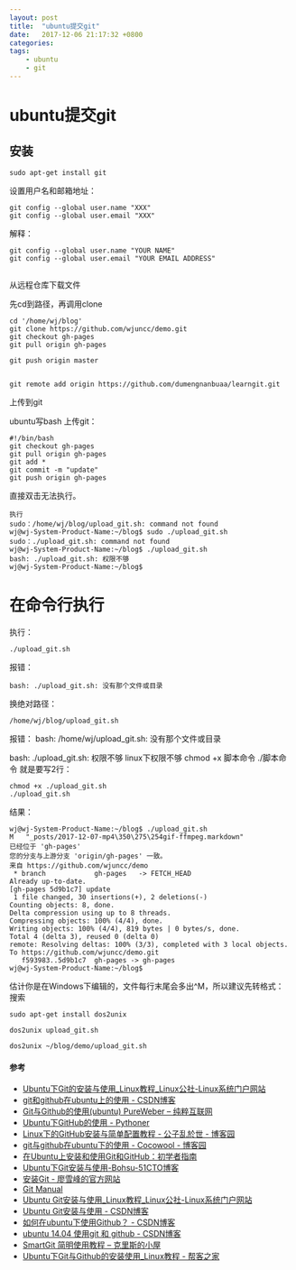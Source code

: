 ```yaml
---
layout: post
title:  "ubuntu提交git"
date:   2017-12-06 21:17:32 +0800
categories:  
tags: 
    - ubuntu 
    - git   
---
```


# ubuntu提交git #

## 安装

	sudo apt-get install git

设置用户名和邮箱地址：

	git config --global user.name "XXX"
	git config --global user.email "XXX"

解释：
	
	git config --global user.name "YOUR NAME"
	git config --global user.email "YOUR EMAIL ADDRESS"


## 


从远程仓库下载文件

先cd到路径，再调用clone

	cd '/home/wj/blog'
	git clone https://github.com/wjuncc/demo.git
	git checkout gh-pages
	git pull origin gh-pages
	
	git push origin master


	git remote add origin https://github.com/dumengnanbuaa/learngit.git


上传到git

ubuntu写bash 上传git：

	#!/bin/bash
	git checkout gh-pages
	git pull origin gh-pages
	git add *
	git commit -m "update"
	git push origin gh-pages

直接双击无法执行。

	执行
	sudo：/home/wj/blog/upload_git.sh: command not found
	wj@wj-System-Product-Name:~/blog$ sudo ./upload_git.sh
	sudo：./upload_git.sh: command not found
	wj@wj-System-Product-Name:~/blog$ ./upload_git.sh
	bash: ./upload_git.sh: 权限不够
	wj@wj-System-Product-Name:~/blog$ 

# 在命令行执行

执行：
	
	./upload_git.sh

报错：

	bash: ./upload_git.sh: 没有那个文件或目录

换绝对路径：

	/home/wj/blog/upload_git.sh

报错：
	bash: /home/wj/upload_git.sh: 没有那个文件或目录


bash: ./upload_git.sh: 权限不够
 linux下权限不够 chmod +x 脚本命令 ./脚本命令 
就是要写2行：

 	chmod +x ./upload_git.sh
 	./upload_git.sh

结果：

	wj@wj-System-Product-Name:~/blog$ ./upload_git.sh
	M	"_posts/2017-12-07-mp4\350\275\254gif-ffmpeg.markdown"
	已经位于 'gh-pages'
	您的分支与上游分支 'origin/gh-pages' 一致。
	来自 https://github.com/wjuncc/demo
	 * branch            gh-pages   -> FETCH_HEAD
	Already up-to-date.
	[gh-pages 5d9b1c7] update
	 1 file changed, 30 insertions(+), 2 deletions(-)
	Counting objects: 8, done.
	Delta compression using up to 8 threads.
	Compressing objects: 100% (4/4), done.
	Writing objects: 100% (4/4), 819 bytes | 0 bytes/s, done.
	Total 4 (delta 3), reused 0 (delta 0)
	remote: Resolving deltas: 100% (3/3), completed with 3 local objects.
	To https://github.com/wjuncc/demo.git
	   f593983..5d9b1c7  gh-pages -> gh-pages
	wj@wj-System-Product-Name:~/blog$ 


估计你是在Windows下编辑的，文件每行末尾会多出^M，所以建议先转格式：
搜索

	sudo apt-get install dos2unix

	dos2unix upload_git.sh

	dos2unix ~/blog/demo/upload_git.sh
	
#### 参考 ####

* [Ubuntu下Git的安装与使用_Linux教程_Linux公社-Linux系统门户网站](http://www.linuxidc.com/Linux/2016-09/135527.htm)
* [git和github在ubuntu上的使用 - CSDN博客](http://blog.csdn.net/u012526120/article/details/49401871)
* [Git与Github的使用(ubuntu)  PureWeber – 纯粹互联网](https://www.pureweber.com/article/git-and-github/)
* [Ubuntu下GitHub的使用 - Pythoner](http://www.pythoner.com/263.html)
* [Linux下的GitHub安装与简单配置教程 - 公子乱於世 - 博客园](http://www.cnblogs.com/smilejinge/p/3589479.html)
* [git与github在ubuntu下的使用 - Cocowool - 博客园](http://www.cnblogs.com/cocowool/archive/2010/10/19/1855616.html)
* [在Ubuntu上安装和使用Git和GitHub：初学者指南](https://www.howtoing.com/install-git-and-github-on-ubuntu-14.04)
* [Ubuntu下Git安装与使用-Bohsu-51CTO博客](http://blog.51cto.com/bohsu/1230705)
* [安装Git - 廖雪峰的官方网站](https://www.liaoxuefeng.com/wiki/0013739516305929606dd18361248578c67b8067c8c017b000/00137396287703354d8c6c01c904c7d9ff056ae23da865a000)
* [Git Manual](https://gist.github.com/bigeagle/3953973)
* [Ubuntu Git安装与使用_Linux教程_Linux公社-Linux系统门户网站](http://www.linuxidc.com/Linux/2016-11/136769.htm)
* [Ubuntu Git安装与使用 - CSDN博客](http://blog.csdn.net/yhl_leo/article/details/50760140)
* [如何在ubuntu下使用Github？ - CSDN博客](http://blog.csdn.net/tina_ttl/article/details/51326684)
* [ubuntu 14.04 使用git 和 github - CSDN博客](http://blog.csdn.net/small_rice_/article/details/44984027)
* [SmartGit 简明使用教程 – 克里斯的小屋](http://blog.chriscabin.com/others/git/1357.html)
* [Ubuntu下Git与Github的安装使用_Linux教程 - 帮客之家](http://www.bkjia.com/Linuxjc/1042977.html)
